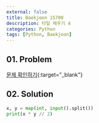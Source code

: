 ```yaml
---
external: false
title: Baekjoon 15700
description: 타일 채우기 4
categories: Python
tags: [Python, Baekjoon]
---
```


## 01. Problem

[문제 확인하기](https://www.acmicpc.net/problem/15700){:target="_blank"}

## 02. Solution

```Python
x, y = map(int, input().split())
print(x * y // 2)
```

